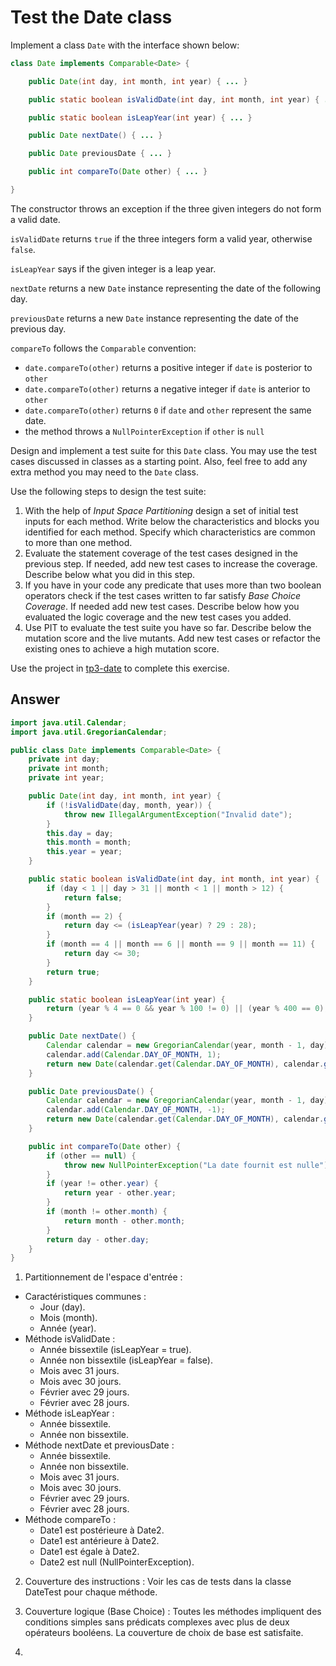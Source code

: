 # Test the Date class

Implement a class `Date` with the interface shown below:

```java
class Date implements Comparable<Date> {

    public Date(int day, int month, int year) { ... }

    public static boolean isValidDate(int day, int month, int year) { ... }

    public static boolean isLeapYear(int year) { ... }

    public Date nextDate() { ... }

    public Date previousDate { ... }

    public int compareTo(Date other) { ... }

}
```

The constructor throws an exception if the three given integers do not form a valid date.

`isValidDate` returns `true` if the three integers form a valid year, otherwise `false`.

`isLeapYear` says if the given integer is a leap year.

`nextDate` returns a new `Date` instance representing the date of the following day.

`previousDate` returns a new `Date` instance representing the date of the previous day.

`compareTo` follows the `Comparable` convention:

* `date.compareTo(other)` returns a positive integer if `date` is posterior to `other`
* `date.compareTo(other)` returns a negative integer if `date` is anterior to `other`
* `date.compareTo(other)` returns `0` if `date` and `other` represent the same date.
* the method throws a `NullPointerException` if `other` is `null` 

Design and implement a test suite for this `Date` class.
You may use the test cases discussed in classes as a starting point. 
Also, feel free to add any extra method you may need to the `Date` class.


Use the following steps to design the test suite:

1. With the help of *Input Space Partitioning* design a set of initial test inputs for each method. Write below the characteristics and blocks you identified for each method. Specify which characteristics are common to more than one method.
2. Evaluate the statement coverage of the test cases designed in the previous step. If needed, add new test cases to increase the coverage. Describe below what you did in this step.
3. If you have in your code any predicate that uses more than two boolean operators check if the test cases written to far satisfy *Base Choice Coverage*. If needed add new test cases. Describe below how you evaluated the logic coverage and the new test cases you added.
4. Use PIT to evaluate the test suite you have so far. Describe below the mutation score and the live mutants. Add new test cases or refactor the existing ones to achieve a high mutation score.

Use the project in [tp3-date](../code/tp3-date) to complete this exercise.

## Answer

``` java
import java.util.Calendar;
import java.util.GregorianCalendar;

public class Date implements Comparable<Date> {
    private int day;
    private int month;
    private int year;

    public Date(int day, int month, int year) {
        if (!isValidDate(day, month, year)) {
            throw new IllegalArgumentException("Invalid date");
        }
        this.day = day;
        this.month = month;
        this.year = year;
    }

    public static boolean isValidDate(int day, int month, int year) {
        if (day < 1 || day > 31 || month < 1 || month > 12) {
            return false; 
        }
        if (month == 2) {
            return day <= (isLeapYear(year) ? 29 : 28);
        }
        if (month == 4 || month == 6 || month == 9 || month == 11) {
            return day <= 30;
        }
        return true;
    }

    public static boolean isLeapYear(int year) {
        return (year % 4 == 0 && year % 100 != 0) || (year % 400 == 0);
    }

    public Date nextDate() {
        Calendar calendar = new GregorianCalendar(year, month - 1, day);
        calendar.add(Calendar.DAY_OF_MONTH, 1);
        return new Date(calendar.get(Calendar.DAY_OF_MONTH), calendar.get(Calendar.MONTH) + 1, calendar.get(Calendar.YEAR));
    }

    public Date previousDate() {
        Calendar calendar = new GregorianCalendar(year, month - 1, day);
        calendar.add(Calendar.DAY_OF_MONTH, -1);
        return new Date(calendar.get(Calendar.DAY_OF_MONTH), calendar.get(Calendar.MONTH) + 1, calendar.get(Calendar.YEAR));
    }

    public int compareTo(Date other) {
        if (other == null) {
            throw new NullPointerException("La date fournit est nulle");
        }
        if (year != other.year) {
            return year - other.year;
        }
        if (month != other.month) {
            return month - other.month;
        }
        return day - other.day;
    }
}
```

1. Partitionnement de l'espace d'entrée :
*  Caractéristiques communes :
   * Jour (day).
   * Mois (month).
   * Année (year).
*  Méthode isValidDate :
   * Année bissextile (isLeapYear = true).
   * Année non bissextile (isLeapYear = false).
   * Mois avec 31 jours.
   * Mois avec 30 jours.
   * Février avec 29 jours.
   * Février avec 28 jours.
*  Méthode isLeapYear :
   * Année bissextile.
   * Année non bissextile.
*  Méthode nextDate et previousDate :
   * Année bissextile.
   * Année non bissextile.
   * Mois avec 31 jours.
   * Mois avec 30 jours.
   * Février avec 29 jours.
   * Février avec 28 jours.
*  Méthode compareTo :
   * Date1 est postérieure à Date2.
   * Date1 est antérieure à Date2.
   * Date1 est égale à Date2.
   * Date2 est null (NullPointerException).

2. Couverture des instructions :
   Voir les cas de tests dans la classe DateTest pour chaque méthode.

3. Couverture logique (Base Choice) :
   Toutes les méthodes impliquent des conditions simples sans prédicats complexes avec plus de deux opérateurs booléens. La couverture de choix de base est satisfaite.

4. 

